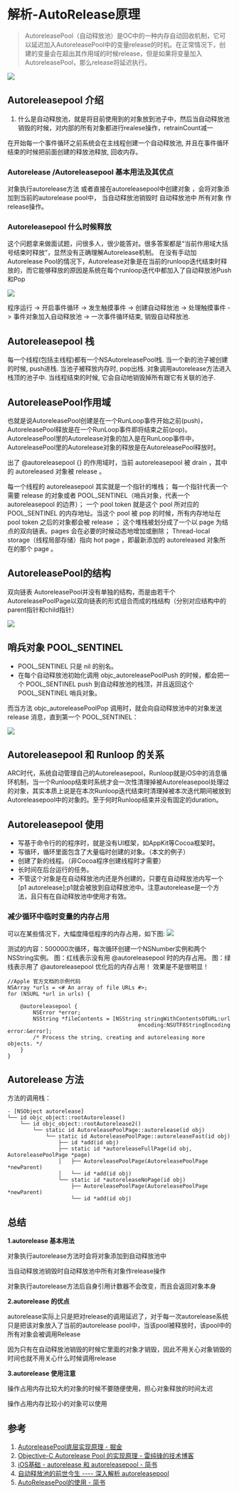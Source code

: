 # 解析-AutoRelease原理

> AutoreleasePool（自动释放池）是OC中的一种内存自动回收机制，它可以延迟加入AutoreleasePool中的变量release的时机。在正常情况下，创建的变量会在超出其作用域的时候release，但是如果将变量加入AutoreleasePool，那么release将延迟执行。

![](https://pic-mike.oss-cn-hongkong.aliyuncs.com/Blog/20190129154525.png)

## Autoreleasepool 介绍


1. 什么是自动释放池，就是将目前使用到的对象放到池子中，然后当自动释放池销毁的时候，对内部的所有对象都进行realese操作，retrainCount减一


在开始每一个事件循环之前系统会在主线程创建一个自动释放池, 并且在事件循环结束的时候把前面创建的释放池释放, 回收内存。

### Autorelease /Autoreleasepool 基本用法及其优点

对象执行autorelease方法 或者直接在autoreleasepool中创建对象 ，会将对象添加到当前的autorelease pool中， 当自动释放池销毁时 自动释放池中 所有对象 作release操作。

### Autoreleasepool 什么时候释放

这个问题拿来做面试题，问很多人，很少能答对。很多答案都是“当前作用域大括号结束时释放”，显然没有正确理解Autorelease机制。
在没有手动加Autorelease Pool的情况下，Autorelease对象是在当前的runloop迭代结束时释放的，而它能够释放的原因是系统在每个runloop迭代中都加入了自动释放池Push和Pop

![](https://pic-mike.oss-cn-hongkong.aliyuncs.com/Blog/20190129161145.png)

程序运行 -> 开启事件循环 -> 发生触摸事件 -> 创建自动释放池 -> 处理触摸事件 -> 事件对象加入自动释放池 -> 一次事件循环结束, 销毁自动释放池.

## Autoreleasepool 栈

每一个线程(包括主线程)都有一个NSAutoreleasePool栈. 当一个新的池子被创建的时候, push进栈. 当池子被释放内存时, pop出栈. 对象调用autorelease方法进入栈顶的池子中. 当线程结束的时候, 它会自动地销毁掉所有跟它有关联的池子.

## AutoreleasePool作用域

也就是说AutoreleasePool创建是在一个RunLoop事件开始之前(push)，AutoreleasePool释放是在一个RunLoop事件即将结束之前(pop)。
AutoreleasePool里的Autorelease对象的加入是在RunLoop事件中，AutoreleasePool里的Autorelease对象的释放是在AutoreleasePool释放时。


出了 @autoreleasepool {} 的作用域时，当前 autoreleasepool 被 drain ，其中的 autoreleased 对象被 release 。


每一个线程的 autoreleasepool 其实就是一个指针的堆栈；
每一个指针代表一个需要 release 的对象或者 POOL_SENTINEL（哨兵对象，代表一个 autoreleasepool 的边界）；
一个 pool token 就是这个 pool 所对应的 POOL_SENTINEL 的内存地址。当这个 pool 被 pop 的时候，所有内存地址在 pool token 之后的对象都会被 release ；
这个堆栈被划分成了一个以 page 为结点的双向链表。pages 会在必要的时候动态地增加或删除；
Thread-local storage（线程局部存储）指向 hot page ，即最新添加的 autoreleased 对象所在的那个 page 。


## AutoreleasePool的结构

双向链表
AutoreleasePool并没有单独的结构，而是由若干个AutoreleasePoolPage以双向链表的形式组合而成的栈结构（分别对应结构中的parent指针和child指针）

![](https://pic-mike.oss-cn-hongkong.aliyuncs.com/Blog/20190129160839.png)


## 哨兵对象 POOL_SENTINEL

* POOL_SENTINEL 只是 nil 的别名。
* 在每个自动释放池初始化调用 objc_autoreleasePoolPush 的时候，都会把一个 POOL_SENTINEL push 到自动释放池的栈顶，并且返回这个 POOL_SENTINEL 哨兵对象。

而当方法 objc_autoreleasePoolPop 调用时，就会向自动释放池中的对象发送 release 消息，直到第一个 POOL_SENTINEL：

![](https://pic-mike.oss-cn-hongkong.aliyuncs.com/Blog/20190129161509.png)

## Autoreleasepool 和 Runloop 的关系

ARC时代，系统自动管理自己的Autoreleasepool，Runloop就是iOS中的消息循环机制，当一个Runloop结束时系统才会一次性清理掉被Autoreleasepool处理过的对象，其实本质上说是在本次Runloop迭代结束时清理掉被本次迭代期间被放到Autoreleasepool中的对象的。至于何时Runloop结束并没有固定的duration。 


## Autoreleasepool 使用

* 写基于命令行的的程序时，就是没有UI框架，如AppKit等Cocoa框架时。
* 写循环，循环里面包含了大量临时创建的对象。（本文的例子）
* 创建了新的线程。（非Cocoa程序创建线程时才需要）
* 长时间在后台运行的任务。
* 不管这个对象是在自动释放池内还是外创建的，只要在自动释放池内写一个[p1 autorelease];p1就会被放到自动释放池中。注意autorelease是一个方法，且只有在自动释放池中使用才有效。

### 减少循环中临时变量的内存占用


可以在某些情况下，大幅度降低程序的内存占用，如下图:
![](https://pic-mike.oss-cn-hongkong.aliyuncs.com/Blog/20190129162500.png)

测试的内容：500000次循环，每次循环创建一个NSNumber实例和两个NSString实例。
图：红线表示没有用 @autoreleasepool 时的内存占用。
图：绿线表示用了 @autoreleasepool 优化后的内存占用！
效果是不是很明显！

```objc
//Apple 官方文档的示例代码
NSArray *urls = <# An array of file URLs #>;
for (NSURL *url in urls) {
 
    @autoreleasepool {
        NSError *error;
        NSString *fileContents = [NSString stringWithContentsOfURL:url
                                         encoding:NSUTF8StringEncoding error:&error];
        /* Process the string, creating and autoreleasing more objects. */
    }
}
```

## Autorelease 方法

方法的调用栈：

```objc
- [NSObject autorelease]
└── id objc_object::rootAutorelease()
    └── id objc_object::rootAutorelease2()
        └── static id AutoreleasePoolPage::autorelease(id obj)
            └── static id AutoreleasePoolPage::autoreleaseFast(id obj)
                ├── id *add(id obj)
                ├── static id *autoreleaseFullPage(id obj, AutoreleasePoolPage *page)
                │   ├── AutoreleasePoolPage(AutoreleasePoolPage *newParent)
                │   └── id *add(id obj)
                └── static id *autoreleaseNoPage(id obj)
                    ├── AutoreleasePoolPage(AutoreleasePoolPage *newParent)
                    └── id *add(id obj)
```

## 总结


**1.autorelease 基本用法**

对象执行autorelease方法时会将对象添加到自动释放池中

当自动释放池销毁时自动释放池中所有对象作release操作

对象执行autorelease方法后自身引用计数器不会改变，而且会返回对象本身

**2.autorelease 的优点**

autorelease实际上只是把对release的调用延迟了，对于每一次autorelease系统只是把该对象放入了当前的autorelease pool中，当该pool被释放时，该pool中的所有对象会被调用Release

因为只有在自动释放池销毁的时候它里面的对象才销毁，因此不用关心对象销毁的时间也就不用关心什么时候调用release

**3.autorelease 使用注意**

操作占用内存比较大的对象的时候不要随便使用，担心对象释放的时间太迟

操作占用内存比较小的对象可以使用

## 参考

1. [AutoreleasePool底层实现原理 - 掘金](https://juejin.im/post/5b052282f265da0b7156a2aa#heading-1)
2. [Objective-C Autorelease Pool 的实现原理 - 雷纯锋的技术博客](http://blog.leichunfeng.com/blog/2015/05/31/objective-c-autorelease-pool-implementation-principle/)
3. [iOS基础 - autorelease 和 autoreleasepool - 简书](https://www.jianshu.com/p/97dd0ae27108)
4. [自动释放池的前世今生 ---- 深入解析 autoreleasepool](https://draveness.me/autoreleasepool)
5. [AutoReleasePool的使用 - 简书](https://www.jianshu.com/p/b46864c7ed95)

